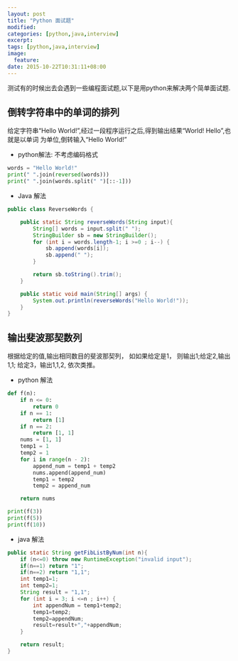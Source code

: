 ```yaml
---
layout: post
title: "Python 面试题"
modified:
categories: [python,java,interview]
excerpt:
tags: [python,java,interview]
image:
  feature:
date: 2015-10-22T10:31:11+08:00
---
```


测试有的时候出去会遇到一些编程面试题,以下是用python来解决两个简单面试题.

## 倒转字符串中的单词的排列
给定字符串“Hello World!”,经过一段程序运行之后,得到输出结果“World! Hello”,也就是以单词
为单位,倒转输入“Hello World!”

- python解法: 不考虑编码格式

```python
words = "Hello World!"
print(" ".join(reversed(words)))
print(" ".join(words.split(" ")[::-1]))
```
- Java 解法

```java
public class ReverseWords {

    public static String reverseWords(String input){
        String[] words = input.split(" ");
        StringBuilder sb = new StringBuilder();
        for (int i = words.length-1; i >=0 ; i--) {
            sb.append(words[i]);
            sb.append(" ");
        }

        return sb.toString().trim();
    }

    public static void main(String[] args) {
        System.out.println(reverseWords("Hello World!"));
    }
}
```

## 输出斐波那契数列

根据给定的值,输出相同数目的斐波那契列， 如如果给定是1， 则输出1;给定2,输出1,1;
给定3，输出1,1,2, 依次类推。

- python 解法

```python
def f(n):
    if n <= 0:
        return 0
    if n == 1:
        return [1]
    if n == 2:
        return [1, 1]
    nums = [1, 1]
    temp1 = 1
    temp2 = 1
    for i in range(n - 2):
        append_num = temp1 + temp2
        nums.append(append_num)
        temp1 = temp2
        temp2 = append_num

    return nums

print(f(3))
print(f(5))
print(f(10))
```

- java 解法

```java
public static String getFibListByNum(int n){
    if (n<=0) throw new RuntimeException("invalid input");
    if(n==1) return "1";
    if(n==2) return "1,1";
    int temp1=1;
    int temp2=1;
    String result = "1,1";
    for (int i = 3; i <=n ; i++) {
        int appendNum = temp1+temp2;
        temp1=temp2;
        temp2=appendNum;
        result=result+","+appendNum;
    }

    return result;
}
```
